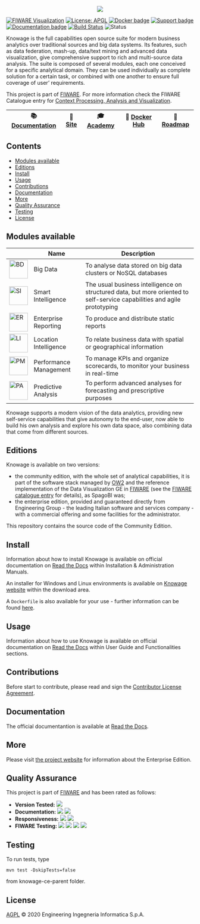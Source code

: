 <p align="center">
<img src="https://www.knowage-suite.com/site/wp-content/uploads/2016/03/KNOWAGE_logo_color.png">
</p>

[![FIWARE Visualization](https://nexus.lab.fiware.org/static/badges/chapters/visualization.svg)](https://www.fiware.org/developers/catalogue/)
[![License: APGL](https://img.shields.io/github/license/KnowageLabs/Knowage-Server.svg)](https://opensource.org/licenses/AGPL-3.0)
[![Docker badge](https://img.shields.io/docker/pulls/fiware/knowage-server-docker.svg)](https://hub.docker.com/r/fiware/knowage-server-docker)
[![Support badge](https://nexus.lab.fiware.org/static/badges/stackoverflow/knowage.svg)](https://stackoverflow.com/questions/tagged/fiware-knowage)
<br>
[![Documentation badge](https://img.shields.io/readthedocs/knowage.svg)](https://knowage.rtfd.io/)
[![Build Status](https://travis-ci.com/KnowageLabs/Knowage-Server.svg?branch=master)](https://travis-ci.com/KnowageLabs/Knowage-Server)
![Status](https://nexus.lab.fiware.org/static/badges/statuses/knowage.svg)

Knowage is the full capabilities open source suite for modern business analytics
over traditional sources and big data systems. Its features, such as data
federation, mash-up, data/text mining and advanced data visualization, give
comprehensive support to rich and multi-source data analysis. The suite is
composed of several modules, each one conceived for a specific analytical
domain. They can be used individually as complete solution for a certain task,
or combined with one another to ensure full coverage of user’ requirements.


This project is part of [FIWARE](https://www.fiware.org/). For more information
check the FIWARE Catalogue entry for
[Context Processing, Analysis and Visualization](https://github.com/Fiware/catalogue/tree/master/processing).

|  :books: [Documentation](http://knowage.rtfd.io/) | :page_facing_up: [Site](https://www.knowage-suite.com/site/home/) | :mortar_board: [Academy](https://fiware-academy.readthedocs.io/en/latest/processing/knowage) | :whale: [Docker Hub](https://hub.docker.com/r/fiware/knowage-server-docker/) | :dart: [Roadmap](https://github.com/KnowageLabs/Knowage-Server/blob/master/ROADMAP.md) |
|---|---|---|---|---|


## Contents

-   [Modules available](#modules-available)
-   [Editions](#editions)
-   [Install](#install)
-   [Usage](#usage)
-   [Contributions](#contributions)
-   [Documentation](#documentation)
-   [More](#More)
-   [Quality Assurance](#quality-assurance)
-   [Testing](#testing)
-   [License](#license)


## Modules available

|                                                                                                                    | Name                   | Description                                                                                                              |
| ------------------------------------------------------------------------------------------------------------------ | ---------------------- | ------------------------------------------------------------------------------------------------------------------------ |
| <img src="http://www.knowage-suite.com/site/wp-content/uploads/2016/03/BD_txt-150x150.png" alt="BD" width="50px"/> | Big Data               | To analyse data stored on big data clusters or NoSQL databases                                                           |
| <img src="http://www.knowage-suite.com/site/wp-content/uploads/2016/03/SI_txt-150x150.png" alt="SI" width="50px"/> | Smart Intelligence     | The usual business intelligence on structured data, but more oriented to self-service capabilities and agile prototyping |
| <img src="http://www.knowage-suite.com/site/wp-content/uploads/2016/03/ER_txt-150x150.png" alt="ER" width="50px"/> | Enterprise Reporting   | To produce and distribute static reports                                                                                 |
| <img src="http://www.knowage-suite.com/site/wp-content/uploads/2018/09/LI_txt-150x150.png" alt="LI" width="50px"/> | Location Intelligence  | To relate business data with spatial or geographical information                                                         |
| <img src="http://www.knowage-suite.com/site/wp-content/uploads/2016/03/PM_txt-150x150.png" alt="PM" width="50px"/> | Performance Management | To manage KPIs and organize scorecards, to monitor your business in real-time                                            |
| <img src="http://www.knowage-suite.com/site/wp-content/uploads/2016/03/PA_txt-150x150.png" alt="PA" width="50px"/> | Predictive Analysis    | To perform advanced analyses for forecasting and prescriptive purposes                                                   |

Knowage supports a modern vision of the data analytics, providing new
self-service capabilities that give autonomy to the end-user, now able to build
his own analysis and explore his own data space, also combining data that come
from different sources.

## Editions

Knowage is available on two versions:

-   the community edition, with the whole set of analytical capabilities, it is
    part of the software stack managed by [OW2](https://www.ow2.org/) and the
    reference implementation of the Data Visualization GE in
    [FIWARE](https://www.fiware.org/) (see the
    [FIWARE catalogue entry](https://catalogue.fiware.org/enablers/data-visualization-knowage)
    for details), as SpagoBI was;
-   the enterprise edition, provided and guaranteed directly from Engineering
    Group - the leading Italian software and services company - with a
    commercial offering and some facilities for the administrator.

This repository contains the source code of the Community Edition.

## Install

Information about how to install Knowage is available on official documentation on [Read the Docs](http://knowage-suite.readthedocs.io/) within Installation & Administration Manuals.

An installer for Windows and Linux environments is available on [Knowage website](https://www.knowage-suite.com) within the download area.

A `Dockerfile` is also available for your use - further information can be found [here](https://github.com/KnowageLabs/Knowage-Server-Docker).

## Usage

Information about how to use Knowage is available on official documentation on [Read the Docs](http://knowage-suite.readthedocs.io/) within User Guide and Functionalities sections.

## Contributions

Before start to contribute, please read and sign the
[Contributor License Agreement](https://www.clahub.com/agreements/KnowageLabs/Knowage-Server).

## Documentation

The official documentantion is available at
[Read the Docs](http://knowage-suite.readthedocs.io/).

## More

Please visit [the project website](http://www.knowage-suite.com) for information
about the Enterprise Edition.

## Quality Assurance

This project is part of [FIWARE](https://fiware.org/) and has been rated as
follows:

-   **Version Tested:**
    ![ ](https://img.shields.io/badge/dynamic/json.svg?label=Version&url=https://fiware.github.io/catalogue/json/knowage.json&query=$.version&colorB=blue)
-   **Documentation:**
    ![ ](https://img.shields.io/badge/dynamic/json.svg?label=Completeness&url=https://fiware.github.io/catalogue/json/knowage.json&query=$.docCompleteness&colorB=blue)
    ![ ](https://img.shields.io/badge/dynamic/json.svg?label=Usability&url=https://fiware.github.io/catalogue/json/knowage.json&query=$.docSoundness&colorB=blue)
-   **Responsiveness:**
    ![ ](https://img.shields.io/badge/dynamic/json.svg?label=Time%20to%20Respond&url=https://fiware.github.io/catalogue/json/knowage.json&query=$.timeToCharge&colorB=blue)
    ![ ](https://img.shields.io/badge/dynamic/json.svg?label=Time%20to%20Fix&url=https://fiware.github.io/catalogue/json/knowage.json&query=$.timeToFix&colorB=blue)
-   **FIWARE Testing:**
    ![ ](https://img.shields.io/badge/dynamic/json.svg?label=Tests%20Passed&url=https://fiware.github.io/catalogue/json/knowage.json&query=$.failureRate&colorB=blue)
    ![ ](https://img.shields.io/badge/dynamic/json.svg?label=Scalability&url=https://fiware.github.io/catalogue/json/knowage.json&query=$.scalability&colorB=blue)
    ![ ](https://img.shields.io/badge/dynamic/json.svg?label=Performance&url=https://fiware.github.io/catalogue/json/knowage.json&query=$.performance&colorB=blue)
    ![ ](https://img.shields.io/badge/dynamic/json.svg?label=Stability&url=https://fiware.github.io/catalogue/json/knowage.json&query=$.stability&colorB=blue)

## Testing

To run tests, type

```console
mvn test -DskipTests=false
```

from knowage-ce-parent folder.

## License

[AGPL](LICENSE) © 2020 Engineering Ingegneria Informatica S.p.A.
